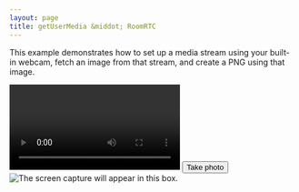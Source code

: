 ```yaml
---
layout: page
title: getUserMedia &middot; RoomRTC
---
```


<!-- load styles cdn -->
<link href="https://maxcdn.bootstrapcdn.com/bootstrap/3.3.7/css/bootstrap.min.css" rel="stylesheet" type="text/css" media="screen" />
<link href="{{ site.baseurl }}/assets/css/capture.css" rel="stylesheet" type="text/css" media="screen" />

<!-- load app scripts -->
<script src="{{ site.baseurl }}/dist/roomrtc.min.js"></script>
<script src="{{ site.baseurl }}/assets/js/capture.js"></script>

<div class="contentarea">
    <p>
        This example demonstrates how to set up a media stream using your built-in webcam, fetch an image from that stream, and create a PNG using that image.
    </p>
    <div class="camera">
        <video id="video">Video stream not available.</video>
        <button id="startbutton">Take photo</button>
    </div>
    <canvas id="canvas"></canvas>
    <div class="output">
        <img id="photo" alt="The screen capture will appear in this box.">
    </div>
</div>
